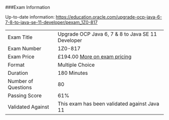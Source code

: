 ###Exam Information

Up-to-date information: https://education.oracle.com/upgrade-ocp-java-6-7-8-to-java-se-11-developer/pexam_1Z0-817

|  |	 |
| ---------  | -------------------------------------------------  |
| Exam Title | Upgrade OCP Java 6, 7 & 8 to Java SE 11 Developer | 
| Exam Number |1Z0-817 |
| Exam Price |	£194.00 [More on exam pricing](https://learn.oracle.com/ords/training/db_pages.getpage?page_id=138#2_3) |
| Format | Multiple Choice |
| Duration | 180 Minutes |
| Number of Questions | 80 |
| Passing Score | 61% |
| Validated Against| This exam has been validated against Java 11 |
 
